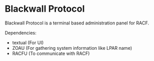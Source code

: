 # Blackwall Protocol
Blackwall Protocol is a terminal based administration panel for RACF.

Dependencies:
- textual (For UI)
- ZOAU (For gathering system information like LPAR name)
- RACFU (To communicate with RACF)
